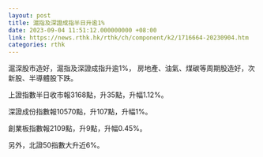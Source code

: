 ```yaml
---
layout: post
title: 滬指及深證成指半日升逾1%
date: 2023-09-04 11:51:12.000000000 +08:00
link: https://news.rthk.hk/rthk/ch/component/k2/1716664-20230904.htm
categories: rthk
---
```


滬深股市造好，滬指及深證成指升逾1%， 房地產、油氣、煤碳等周期股造好，次新股、半導體股下跌。

上證指數半日收市報3168點，升35點，升幅1.12%。

深證成份指數報10570點，升107點，升幅1%。

創業板指數報2109點，升9點，升幅0.45%。

另外，北證50指數大升近6%。
